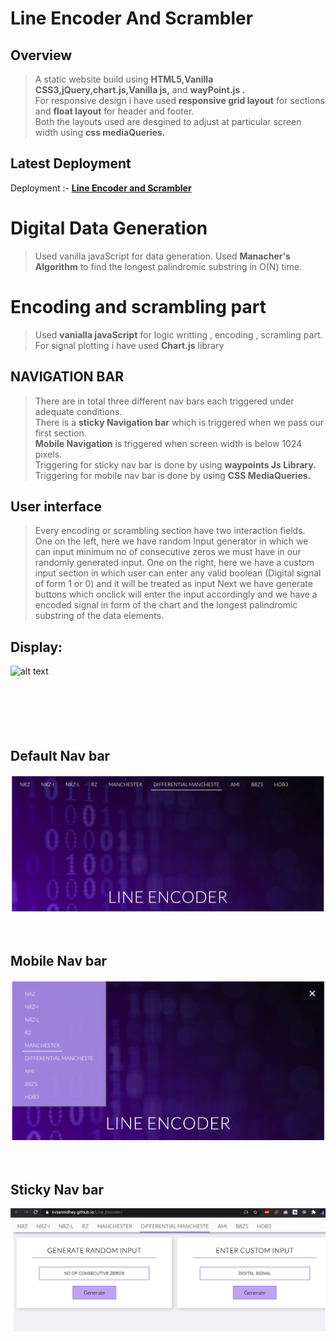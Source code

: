 # Line Encoder And Scrambler
## Overview
> A static website build using **HTML5,Vanilla CSS3,jQuery,chart.js,Vanilla js,** and **wayPoint.js .**<br>
> For responsive design i have used **responsive grid layout** for sections and **float layout** for header and footer.<br>
> Both the layouts used are desgined to adjust at particular screen width using **css mediaQueries.**<br>

## Latest Deployment 
Deployment :- <a href="https://svsannidhay.github.io/Line_Encoder/" target = "_blank" >**Line Encoder and Scrambler**</a>

# Digital Data Generation
> Used vanilla javaScript for data generation.
> Used **Manacher's Algorithm** to find the longest palindromic substring in O(N) time.

# Encoding and scrambling part 
> Used **vanialla javaScript** for logic writting , encoding , scramling part.<br>
> For signal plotting i have used **Chart.js** library 
 
## NAVIGATION BAR
> There are in total three different nav bars each triggered under adequate conditions.<br>
> There is a **sticky Navigation bar** which is triggered when we pass our first section.<br>
> **Mobile Navigation** is triggered when screen width is below 1024 pixels.<br>
> Triggering for sticky nav bar is done by using **waypoints Js Library.**<br>
> Triggering for mobile nav bar is done by using **CSS MediaQueries.**<br>

## User interface 
> Every encoding or scrambling section have two interaction fields. <br>
> One on the left, here we have random Input generator in which we can input minimum no of consecutive zeros we must have in our randomly generated input.
> One on the right, here we have a custom input section in which user can enter any valid boolean (Digital signal of form 1 or 0) and it will be treated as input
> Next we have generate buttons which onclick will enter the input accordingly and we have a encoded signal in form of the chart and the longest palindromic substring of the data elements. 

## Display:
![alt text](https://github.com/svsannidhay/Line_Encoder/blob/master/Display%20images/full%20website.png)
<br>
<br>
<br>
<br>
<br>
<br>
## Default Nav bar
![alt text](https://github.com/svsannidhay/Line_Encoder/blob/master/Display%20images/Deafult%20nav%20bar.png)
<br>
<br>
<br>
## Mobile Nav bar 
![alt text](https://github.com/svsannidhay/Line_Encoder/blob/master/Display%20images/mobile%20nav%20bar.png)
<br>
<br>
<br>
## Sticky Nav bar 
![alt text](https://github.com/svsannidhay/Line_Encoder/blob/master/Display%20images/Sticky%20Nav%20bar.png)
